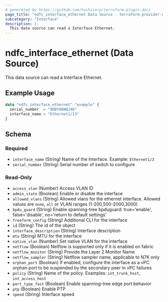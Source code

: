 ```yaml
---
# generated by https://github.com/hashicorp/terraform-plugin-docs
page_title: "ndfc_interface_ethernet Data Source - terraform-provider-ndfc"
subcategory: "Interface"
description: |-
  This data source can read a Interface Ethernet.
---
```


# ndfc_interface_ethernet (Data Source)

This data source can read a Interface Ethernet.

## Example Usage

```terraform
data "ndfc_interface_ethernet" "example" {
  serial_number  = "9DBYO6WQJ46"
  interface_name = "Ethernet1/13"
}
```

<!-- schema generated by tfplugindocs -->
## Schema

### Required

- `interface_name` (String) Name of the Interface. Example: `Ethernet1/3`
- `serial_number` (String) Serial number of switch to configure

### Read-Only

- `access_vlan` (Number) Access VLAN ID
- `admin_state` (Boolean) Enable or disable the interface
- `allowed_vlans` (String) Allowed vlans for the ethernet interface. Allowed values are `none`, `all` or VLAN ranges (1-200,500-2000,3000)
- `bpdu_guard` (String) Enable spanning-tree bpduguard: true='enable', false='disable', no='return to default settings'
- `freeform_config` (String) Additional CLI for the interface
- `id` (String) The id of the object
- `interface_description` (String) Interface description
- `mtu` (String) MTU for the interface
- `native_vlan` (Number) Set native VLAN for the interface
- `netflow` (Boolean) Netflow is supported only if it is enabled on fabric
- `netflow_monitor` (String) Provide the Layer 2 Monitor Name
- `netflow_sampler` (String) Netflow sampler name, applicable to N7K only
- `orphan_port` (Boolean) If enabled, configure the interface as a vPC orphan port to be suspended by the secondary peer in vPC failures
- `policy` (String) Name of the policy. Examples: `int_trunk_host`, `int_access_host`
- `port_type_fast` (Boolean) Enable spanning-tree edge port behavior
- `ptp` (Boolean) Enable PTP
- `speed` (String) Interface speed
